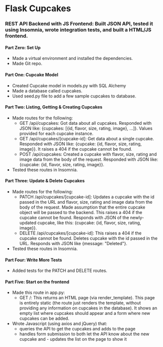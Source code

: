 # Flask Cupcakes
### REST API Backend with JS Frontend: Built JSON API, tested it using Insomnia, wrote integration tests, and built a HTML/JS frontend.

#### Part Zero: Set Up
- Made a virtual environment and installed the dependencies.
- Made Git repo.

#### Part One: Cupcake Model
- Created Cupcake model in models.py with SQL Alchemy
- Made a database called cupcakes.
- Used seed.py file to add a few sample cupcakes to database.

#### Part Two: Listing, Getting & Creating Cupcakes
- Made routes for the following:
    - GET /api/cupcakes: Got data about all cupcakes. Responded with JSON like: {cupcakes: [{id, flavor, size, rating, image}, ...]}. Values provided for each cupcake instance.
    - GET /api/cupcakes/[cupcake-id]: Get data about a single cupcake. Responded with JSON like: {cupcake: {id, flavor, size, rating, image}}. It raises a 404 if the cupcake cannot be found.
    - POST /api/cupcakes: Created a cupcake with flavor, size, rating and image data from the body of the request. Responded with JSON like: {cupcake: {id, flavor, size, rating, image}}.
- Tested these routes in Insomnia.

#### Part Three: Update & Delete Cupcakes
- Made routes for the following:
    - PATCH /api/cupcakes/[cupcake-id]: Updates a cupcake with the id passed in the URL and flavor, size, rating and image data from the body of the request. Made assumption that the entire cupcake object will be passed to the backend. This raises a 404 if the cupcake cannot be found. Responds with JSON of the newly-updated cupcake, like this: {cupcake: {id, flavor, size, rating, image}}.
    - DELETE /api/cupcakes/[cupcake-id]: This raises a 404 if the cupcake cannot be found. Deletes cupcake with the id passed in the URL. Responds with JSON like {message: "Deleted"}.
- Tested these routes in Insomnia.

#### Part Four: Write More Tests
- Added tests for the PATCH and DELETE routes.

#### Part Five: Start on the frontend
- Made this route in app.py:
    - GET /: This returns an HTML page (via render_template). This page is entirely static (the route just renders the template, without providing any information on cupcakes in the database). It shows an empty list where cupcakes should appear and a form where new cupcakes can be added.
- Wrote Javascript (using axios and jQuery) that:
    - queries the API to get the cupcakes and adds to the page
    - handles form submission to both let the API know about the new cupcake and - updates the list on the page to show it
